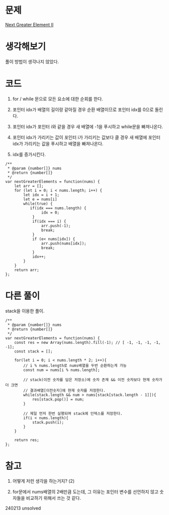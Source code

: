# 문제

[Next Greater Element II](https://leetcode.com/problems/next-greater-element-ii/)

# 생각해보기

풀이 방법이 생각나지 않았다.

# 코드

1. for / while 문으로 모든 요소에 대한 순회를 한다.

2. 포인터 idx가 배열의 길이랑 같아질 경우 순환 배열이므로 포인터 idx를 0으로 돌린다.

3. 포인터 idx가 포인터 i와 같을 경우 새 배열에 -1을 푸시하고 while문을 빠져나온다.

4. 포인터 idx가 가리키는 값이 포인터 i가 가리키는 값보다 클 경우 새 배열에 포인터 idx가 가리키는 값을 푸시하고 배열을 빠져나온다.

5. idx를 증가시킨다.

```
/**
 * @param {number[]} nums
 * @return {number[]}
 */
var nextGreaterElements = function(nums) {
    let arr = [];
    for (let i = 0; i < nums.length; i++) {
        let idx = i + 1;
        let e = nums[i]
        while(true) {
           if(idx === nums.length) {
                idx = 0;
            }
            if(idx === i) {
                arr.push(-1);
                break;
            }
            if (e< nums[idx]) {
                arr.push(nums[idx]);
                break;
            }
            idx++;
        }
    }
    return arr;
};
```

# 다른 풀이

stack을 이용한 풀이.

```
/**
 * @param {number[]} nums
 * @return {number[]}
 */
var nextGreaterElements = function(nums) {
    const res = new Array(nums.length).fill(-1); // [ -1, -1, -1, -1, -1];
    const stack = [];

    for(let i = 0; i < nums.length * 2; i++){
        // i % nums.length로 nums배열을 두번 순환하는게 가능
        const num = nums[i % nums.length];

        // stack(이전 숫자를 담은 저장소)에 숫자 존재 && 이전 숫자보다 현재 숫자가 더 크면
        // 결과배열[이전숫자]에 현재 숫자를 저장한다.
        while(stack.length && num > nums[stack[stack.length - 1]]){
            res[stack.pop()] = num;
        }

        // 제일 먼저 한번 실행되며 stack에 인덱스를 저장한다.
        if(i < nums.length){
            stack.push(i);
        }
    }

    return res;
};
```

# 참고

1. 어떻게 저런 생각을 하는거지? (2)

2. for문에서 nums배열의 2배만큼 도는데, 그 이유는 포인터 변수를 선언하지 않고 숫자들을 비교하기 위해서 쓰는 것 같다.

240213 unsolved
